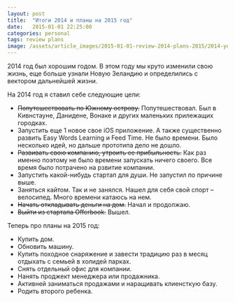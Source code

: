 ```yaml
---
layout: post
title:  "Итоги 2014 и планы на 2015 год"
date:   2015-01-01 22:25:00
categories: personal
tags: review plans
image: /assets/article_images/2015-01-01-review-2014-plans-2015/2014-year-in-review.jpg
---
```

2014 год был хорошим годом. В этом году мы круто изменили свою жизнь, еще больше узнали Новую Зеландию и определились с вектором дальнейшей жизни.

На 2014 год я ставил себе следующие цели:

-   <s>Попутешествовать по Южному острову.</s> Попутешествовал. Был в Кивнстауне, Данидене, Вонаке и других маленьких прилежащих городках.
-   Запустить еще 1 новое свое iOS приложение. А также существенно развить Easy Words Learning и Feed Time. Не было времени. Было несколько идей, но дальше прототипа дело не дошло.
-   <s>Развивать свою компанию, утроить ее прибыльность.</s> Как раз именно поэтому не было времени запускать ничего своего. Все время было потрачено на рзвитие компании.
-   Запустить какой-нибудь стартап для души. Не запустил по причине выше.
-   Заняться кайтом. Так и не занялся. Нашел для себя свой спорт – велосипед. Много времени катаюсь на нем.
-   <s>Начать откладывать деньги на дом.</s> Начал и продолжаю.
-   <s>Выйти из стартапа Offerbook.</s> Вышел.

Теперь про планы на 2015 год:

-   Купить дом.
-   Обновить машину.
-   Купить походное снаряжение и завести традицию раз в месяц отдыхать с семьей в холидей парках.
-   Снять отдельный офис для компании.
-   Нанять проджект менеджера или продажника.
-   Активней заниматься продажами и наращивать клиенсткую базу.
-   Родить второго ребенка.